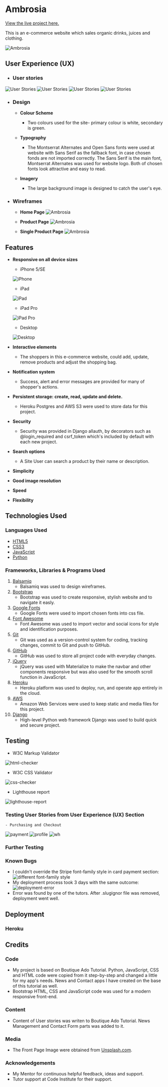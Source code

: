 # **Ambrosia**
[View the live project here.](https://ambrosia-main.herokuapp.com/)

This is an e-commerce website which sales organic drinks, juices and clothing.

![Ambrosia](images/hero-image-hb.png)
## **User Experience (UX)**
* ### **User stories**
![User Stories](images/us-1.png)
![User Stories](images/us-2.png)
![User Stories](images/us-3.png)
![User Stories](images/us-4.png)
       
* ### **Design**
    * **Colour Scheme**
        - Two colours used for the site- primary colour is white, secondary is green.
        
    * **Typography**
        - The Montserrat Alternates and Open Sans fonts were used at website with Sans Serif as the fallback font, in case chosen fonds are not imported correctly. The Sans Serif is the main font, Montserrat Alternates was used for website logo. Both of chosen fonts look attractive and easy to read.
    * **Imagery**
        - The large background image is designed to catch the user's eye.

* ### **Wireframes**
    * **Home Page** 
    ![Ambrosia](images/ambrosia-home-page.png)

    * **Product Page** 
    ![Ambrosia](images/ambrosia-product-page.png)

    * **Single Product Page** 
    ![Ambrosia](images/ambrosia-single-product-page.png)

## **Features**
* **Responsive on all device sizes**
    - iPhone 5/SE

    ![iPhone](images/iPhone-5-se.png)

    - iPad

    ![iPad](images/iPad.png)

    - iPad Pro

    ![iPad Pro](images/iPad-Pro.png)

    - Desktop

    ![Desktop](images/desktop.png)
* **Interactive elements**
    - The shoppers in this e-commerce website, could add, update, remove products and adjust the shopping bag.
* **Notification system**
    - Success, alert and error messages are provided for many of shopper's actions.
* **Persistent storage: create, read, update and delete.**
    - Heroku Postgres and AWS S3 were used to store data for this project.
* **Security**
    - Security was provided in Django allauth, by decorators such as @login_required and csrf_token which's included by default with each new project.
* **Search options**
    - A Site User can search a product by their name or description.
* **Simplicity**
* **Good image resolution**
* **Speed**
* **Flexibility**

## **Technologies Used**
### **Languages Used**
* [HTML5](https://en.wikipedia.org/wiki/HTML5)
* [CSS3](https://en.wikipedia.org/wiki/CSS)
* [JavaScript](https://en.wikipedia.org/wiki/JavaScript)
* [Python](https://wiki.python.org/moin/)
### **Frameworks, Libraries & Programs Used**
1. [Balsamiq](https://balsamiq.com/)
    - Balsamiq was used to design wireframes.
2. [Bootstrap](https://getbootstrap.com/)
    - Bootstrap was used to create responsive, stylish website and to navigate it easly.
3. [Google Fonts](https://fonts.google.com/)
    - Google Fonts were used to import chosen fonts into css file.
4. [Font Awesome](https://fontawesome.com/)
    - Font Awesome was used to import vector and social icons for style and identification purposes.
5. [Git](https://git-scm.com/)
    - Git was used as a version-control system for coding, tracking changes, commit to Git and push to GitHub.
6. [GitHub](https://github.com/)
    - GitHub was used to store all project code with everyday changes.
7. [jQuery](https://jquery.com/)
    - jQuery was used with Materialize to make the navbar and other components responsive but was also used for the smooth scroll function in JavaScript.
8. [Heroku](https://heroku.com/)
    - Heroku platform was used to deploy, run, and operate app entirely in the cloud.
9. [AWS](https://aws.amazon.com/)
    - Amazon Web Services were used to keep static and media files for this project.
10. [Django](https://www.djangoproject.com/)
    - High-level Python web framework Django was used to build quick and secure project.

## **Testing**
- W3C Markup Validator

![html-checker](images/css-report.png)
- W3C CSS Validator

![css-checker](images/html-report.png)

- Lighthouse report

![lighthouse-report](images/heroku-light-h-report.png)


### **Testing User Stories from User Experience (UX) Section**
    - Purchasing and Checkout
![payment](images/heroku-payment-successful.png)
![profile](images/heroku-profile-with-first-order.png)
![wh](images/heroku-webhook.png)						

### **Further Testing**
### **Known Bugs**
- I couldn't override the Stripe font-family style in card payment section:
![different font-family style](images/stripe-payment-field.png)
- My deployment process took 3 days with the same outcome:
![deployment-error](images/heroku-deploy-error.png)
- Error was found by one of the tutors. After .slugignor file was removed, deployment went well.

## **Deployment**
### **Heroku**


## **Credits**
### **Code**
- My project is based on Boutique Ado Tutorial. Python, JavaScript, CSS and HTML code were copied from it step-by-step and changed a little for my app's needs. News and Contact apps I have created on the base of this tutorial as well.
- Bootstrap HTML, CSS and JavaScript code was used for a modern responsive front-end.
### **Content**
- Content of User stories was writen to Boutique Ado Tutorial. News Management and Contact Form parts was added to it.
### **Media**
- The Front Page Image were obtained from [Unsplash.com](https://unsplash.com/photos/tTHIC3uO6Ng).
### **Acknowledgements**
- My Mentor for continuous helpful feedback, ideas and support.
- Tutor support at Code Institute for their support.
